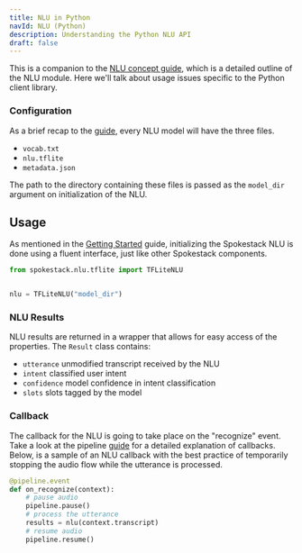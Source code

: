 ```yaml
---
title: NLU in Python
navId: NLU (Python)
description: Understanding the Python NLU API
draft: false
---
```


This is a companion to the [NLU concept guide](/docs/Concepts/nlu), which is a detailed outline of the NLU module. Here we'll talk about usage issues specific to the Python client library.

### Configuration

As a brief recap to the [guide](/docs/Concepts/nlu), every NLU model will have the three files.

- `vocab.txt`
- `nlu.tflite`
- `metadata.json`

The path to the directory containing these files is passed as the `model_dir` argument on initialization of the NLU.

## Usage

As mentioned in the [Getting Started](getting-started) guide, initializing the Spokestack NLU is done using a fluent interface, just like other Spokestack components.

```python
from spokestack.nlu.tflite import TFLiteNLU


nlu = TFLiteNLU("model_dir")
```

### NLU Results

NLU results are returned in a wrapper that allows for easy access of the properties. The `Result` class contains:

- `utterance` unmodified transcript received by the NLU
- `intent` classified user intent
- `confidence` model confidence in intent classification
- `slots` slots tagged by the model

### Callback

The callback for the NLU is going to take place on the "recognize" event. Take a look at the pipeline [guide](speech-pipeline) for a detailed explanation of callbacks. Below, is a sample of an NLU callback with the best practice of temporarily stopping the audio flow while the utterance is processed.

```python
@pipeline.event
def on_recognize(context):
    # pause audio
    pipeline.pause()
    # process the utterance
    results = nlu(context.transcript)
    # resume audio
    pipeline.resume()
```
